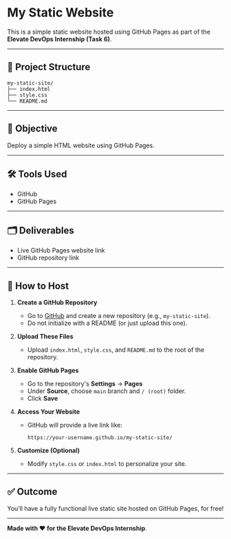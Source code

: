 # My Static Website

This is a simple static website hosted using GitHub Pages as part of the **Elevate DevOps Internship (Task 6)**.

---

## 🔧 Project Structure

```
my-static-site/
├── index.html
├── style.css
└── README.md
```

---

## 📘 Objective
Deploy a simple HTML website using GitHub Pages.

---

## 🛠️ Tools Used
- GitHub
- GitHub Pages

---

## 🗂️ Deliverables
- Live GitHub Pages website link
- GitHub repository link

---

## 🚀 How to Host

1. **Create a GitHub Repository**
   - Go to [GitHub](https://github.com/) and create a new repository (e.g., `my-static-site`).
   - Do not initialize with a README (or just upload this one).

2. **Upload These Files**
   - Upload `index.html`, `style.css`, and `README.md` to the root of the repository.

3. **Enable GitHub Pages**
   - Go to the repository's **Settings** → **Pages**
   - Under **Source**, choose `main` branch and `/ (root)` folder.
   - Click **Save**

4. **Access Your Website**
   - GitHub will provide a live link like:
     ```
     https://your-username.github.io/my-static-site/
     ```

5. **Customize (Optional)**
   - Modify `style.css` or `index.html` to personalize your site.

---

## ✅ Outcome
You’ll have a fully functional live static site hosted on GitHub Pages, for free!

---

**Made with ❤️ for the Elevate DevOps Internship**.
